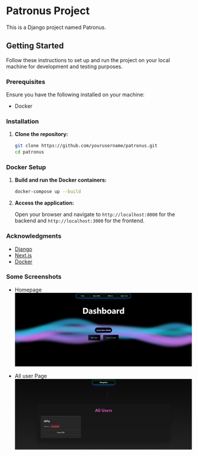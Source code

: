 # Patronus Project

This is a Django project named Patronus.

## Getting Started

Follow these instructions to set up and run the project on your local machine for development and testing purposes.

### Prerequisites

Ensure you have the following installed on your machine:

- Docker 

### Installation

1. **Clone the repository:**

    ```bash
    git clone https://github.com/yourusername/patronus.git
    cd patronus
    ```

### Docker Setup 

1. **Build and run the Docker containers:**

    ```bash
    docker-compose up --build
    ```

2. **Access the application:**

    Open your browser and navigate to `http://localhost:8000` for the backend and `http://localhost:3000` for the frontend.

### Acknowledgments

- [Django](https://www.djangoproject.com/)
- [Next.js](https://nextjs.org/)
- [Docker](https://www.docker.com/)

### Some Screenshots 
- Homepage
![Homepage](static/home.png)

- All user Page
![AllUser](static/allUser.png)